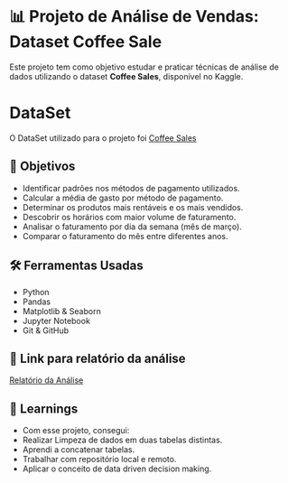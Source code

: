 #  📊 Projeto de Análise de Vendas: Dataset Coffee Sale
 

Este projeto tem como objetivo estudar e praticar técnicas de análise de dados utilizando o dataset **Coffee Sales**, disponível no Kaggle.

# DataSet
O DataSet utilizado para o projeto foi [Coffee Sales](https://www.kaggle.com/datasets/ihelon/coffee-sales/data)


## 🧠 Objetivos
- Identificar padrões nos métodos de pagamento utilizados.
- Calcular a média de gasto por método de pagamento.
- Determinar os produtos mais rentáveis e os mais vendidos.
- Descobrir os horários com maior volume de faturamento.
- Analisar o faturamento por dia da semana (mês de março).
- Comparar o faturamento do mês entre diferentes anos.


## 🛠️ Ferramentas Usadas
- Python
- Pandas
- Matplotlib & Seaborn
- Jupyter Notebook
- Git & GitHub






## 📝 Link para relatório da análise
[Relatório da Análise](https://berry-lotus-177.notion.site/An-lise-Coffee-Sales-24dd906cf5c68028aa46f760cad45a92?pvs=73)

## 📌 Learnings
 - Com esse projeto, consegui:
 - Realizar Limpeza de dados em duas tabelas distintas.
 - Aprendi a concatenar tabelas.
 - Trabalhar com repositório local e remoto.
 - Aplicar o conceito de data driven decision making. 
 



